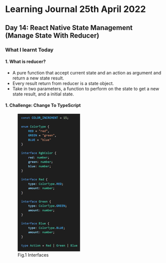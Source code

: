 <h1>Learning Journal 25th April 2022</h1>
<h2>Day 14: React Native State Management (Manage State With Reducer)</h2>
<h3>What I learnt Today</h3>
<h4>1. What is reducer?</h4>
<ul>
  <li>A pure function that accept current state and an action as argument and return a new state result.</li>
  <li>Every result return from reducer is a state object.</li>
  <li>Take in two parameters, a function to perform on the state to get a new state result, and a initial state.</li>
</ul>
<h4>1. Challenge: Change To TypeScript</h4>
<figure>
<img src="https://github.com/janson-gan/react-native-training/blob/main/images/image.png" width="200"/>
  <figcaption>Fig.1 Interfaces</figcaption>
</figure>

